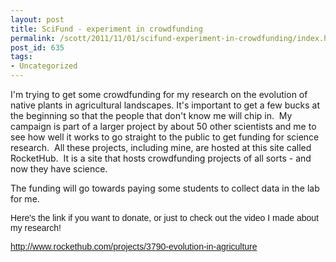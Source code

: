 ```yaml
---
layout: post
title: SciFund - experiment in crowdfunding
permalink: /scott/2011/11/01/scifund-experiment-in-crowdfunding/index.html
post_id: 635
tags: 
- Uncategorized
---
```


I'm trying to get some crowdfunding for my research on the evolution of native plants in agricultural landscapes. It's important to get a few bucks at the beginning so that the people that don't know me will chip in.  My campaign is part of a larger project by about 50 other scientists and me to see how well it works to go straight to the public to get funding for science research.  All these projects, including mine, are hosted at this site called RocketHub.  It is a site that hosts crowdfunding projects of all sorts - and now they have science.

The funding will go towards paying some students to collect data in the lab for me.

<span style="font-family:arial, sans-serif;">Here's the link if you want to donate, or just to check out the video I made about my research!</span>

<span style="font-family:arial, sans-serif;"><a href="http://www.rockethub.com/projects/3790-evolution-in-agriculture">http://www.rockethub.com/projects/3790-evolution-in-agriculture</a> </span>